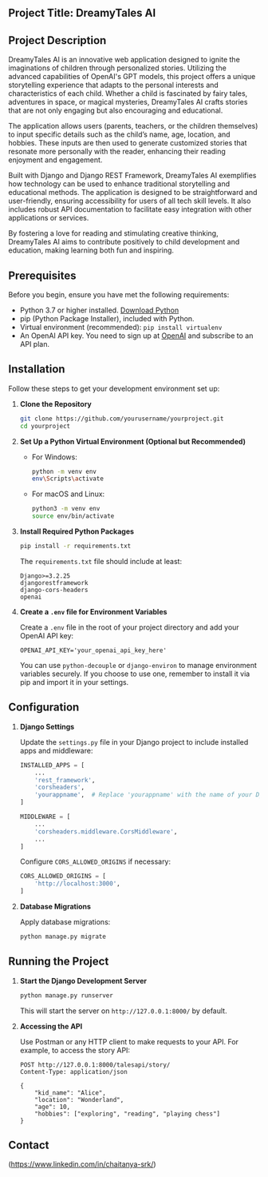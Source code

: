 ## Project Title: DreamyTales AI

## Project Description

DreamyTales AI is an innovative web application designed to ignite the imaginations of children through personalized stories. Utilizing the advanced capabilities of OpenAI's GPT models, this project offers a unique storytelling experience that adapts to the personal interests and characteristics of each child. Whether a child is fascinated by fairy tales, adventures in space, or magical mysteries, DreamyTales AI crafts stories that are not only engaging but also encouraging and educational.

The application allows users (parents, teachers, or the children themselves) to input specific details such as the child’s name, age, location, and hobbies. These inputs are then used to generate customized stories that resonate more personally with the reader, enhancing their reading enjoyment and engagement.

Built with Django and Django REST Framework, DreamyTales AI exemplifies how technology can be used to enhance traditional storytelling and educational methods. The application is designed to be straightforward and user-friendly, ensuring accessibility for users of all tech skill levels. It also includes robust API documentation to facilitate easy integration with other applications or services.

By fostering a love for reading and stimulating creative thinking, DreamyTales AI aims to contribute positively to child development and education, making learning both fun and inspiring.

## Prerequisites

Before you begin, ensure you have met the following requirements:

- Python 3.7 or higher installed. [Download Python](https://www.python.org/downloads/)
- pip (Python Package Installer), included with Python.
- Virtual environment (recommended): `pip install virtualenv`
- An OpenAI API key. You need to sign up at [OpenAI](https://platform.openai.com/signup) and subscribe to an API plan.

## Installation

Follow these steps to get your development environment set up:

1. **Clone the Repository**
   ```bash
   git clone https://github.com/yourusername/yourproject.git
   cd yourproject
   ```

2. **Set Up a Python Virtual Environment (Optional but Recommended)**
   - For Windows:
     ```bash
     python -m venv env
     env\Scripts\activate
     ```
   - For macOS and Linux:
     ```bash
     python3 -m venv env
     source env/bin/activate
     ```

3. **Install Required Python Packages**
   ```bash
   pip install -r requirements.txt


   ```

   The `requirements.txt` file should include at least:
   ```
   Django>=3.2.25
   djangorestframework
   django-cors-headers
   openai
   ```

4. **Create a `.env` file for Environment Variables**

   Create a `.env` file in the root of your project directory and add your OpenAI API key:
   ```plaintext
   OPENAI_API_KEY='your_openai_api_key_here'
   ```

   You can use `python-decouple` or `django-environ` to manage environment variables securely. If you choose to use one, remember to install it via pip and import it in your settings.

## Configuration

1. **Django Settings**

   Update the `settings.py` file in your Django project to include installed apps and middleware:
   ```python
   INSTALLED_APPS = [
       ...
       'rest_framework',
       'corsheaders',
       'yourappname',  # Replace 'yourappname' with the name of your Django app
   ]

   MIDDLEWARE = [
       ...
       'corsheaders.middleware.CorsMiddleware',
       ...
   ]
   ```

   Configure `CORS_ALLOWED_ORIGINS` if necessary:
   ```python
   CORS_ALLOWED_ORIGINS = [
       'http://localhost:3000',
   ]
   ```

2. **Database Migrations**

   Apply database migrations:
   ```bash
   python manage.py migrate
   ```

## Running the Project

1. **Start the Django Development Server**
   ```bash
   python manage.py runserver
   ```

   This will start the server on `http://127.0.0.1:8000/` by default.

2. **Accessing the API**

   Use Postman or any HTTP client to make requests to your API. For example, to access the story API:
   ```
   POST http://127.0.0.1:8000/talesapi/story/
   Content-Type: application/json

   {
       "kid_name": "Alice",
       "location": "Wonderland",
       "age": 10,
       "hobbies": ["exploring", "reading", "playing chess"]
   }
   ```
## Contact

(https://www.linkedin.com/in/chaitanya-srk/)
